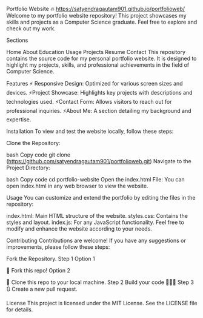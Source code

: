 Portfolio Website 🔥
https://satyendragautam901.github.io/portfolioweb/
Welcome to my portfolio website repository! This project showcases my skills and projects as a Computer Science graduate. Feel free to explore and check out my work.

Sections

Home
About
Education
Usage
Projects
Resume
Contact
This repository contains the source code for my personal portfolio website. It is designed to highlight my projects, skills, and professional achievements in the field of Computer Science.

Features
⚡️ Responsive Design: Optimized for various screen sizes and devices.
⚡️Project Showcase: Highlights key projects with descriptions and technologies used.
⚡️Contact Form: Allows visitors to reach out for professional inquiries.
⚡️About Me: A section detailing my background and expertise.

Installation
To view and test the website locally, follow these steps:

Clone the Repository:

bash
Copy code
git clone (https://github.com/satyendragautam901/portfolioweb.git)
Navigate to the Project Directory:

bash
Copy code
cd portfolio-website
Open the index.html File:
You can open index.html in any web browser to view the website.

Usage
You can customize and extend the portfolio by editing the files in the repository:

index.html: Main HTML structure of the website.
styles.css: Contains the styles and layout.
index.js: For any JavaScript functionality.
Feel free to modify and enhance the website according to your needs.

Contributing
Contributions are welcome! If you have any suggestions or improvements, please follow these steps:

Fork the Repository.
Step 1
Option 1

🍴 Fork this repo!
Option 2

👯 Clone this repo to your local machine.
Step 2
Build your code 🔨🔨🔨
Step 3
🔃 Create a new pull request.

License
This project is licensed under the MIT License. See the LICENSE file for details.
